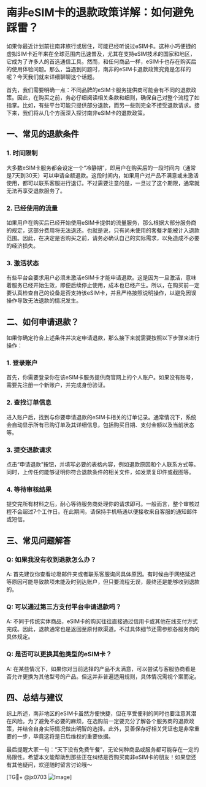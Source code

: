 # 南非eSIM卡的退款政策详解：如何避免踩雷？

如果你最近计划前往南非旅行或居住，可能已经听说过eSIM卡。这种小巧便捷的虚拟SIM卡近年来在全球范围内迅速普及，尤其在支持eSIM技术的国家和地区，它成为了许多人的首选通信工具。然而，和任何商品一样，eSIM卡也存在购买后的使用体验问题。那么，当遇到问题时，南非的eSIM卡退款政策究竟是怎样的呢？今天我们就来详细聊聊这个话题。

首先，我们需要明确一点：不同品牌的eSIM卡服务提供商可能会有不同的退款政策。因此，在购买之前，务必仔细阅读相关条款和细则，确保自己对整个流程了如指掌。比如，有些平台可能只提供部分退款，而另一些则完全不接受退款请求。接下来，我们将从几个方面深入探讨南非eSIM卡的退款政策。

## 一、常见的退款条件

### 1. 时间限制
大多数eSIM卡服务都会设定一个“冷静期”，即用户在购买后的一段时间内（通常是7天到30天）可以申请全额退款。这段时间内，如果用户对产品不满意或未激活使用，都可以联系客服进行退订。不过需要注意的是，一旦过了这个期限，通常就无法再享受退款服务了。

### 2. 已经使用的流量
如果用户在购买后已经开始使用eSIM卡提供的流量服务，那么根据大部分服务商的规定，这部分费用将无法退还。也就是说，只有尚未使用的套餐才能被计入退款范围。因此，在决定是否购买之前，请务必确认自己的实际需求，以免造成不必要的经济损失。

### 3. 激活状态
有些平台会要求用户必须未激活eSIM卡才能申请退款。这是因为一旦激活，意味着服务已经开始生效，即便后续停止使用，成本也已经产生。所以，在购买前一定要认真检查自己的设备是否支持该eSIM卡，并且严格按照说明操作，以避免因误操作导致无法退款的情况发生。

## 二、如何申请退款？

如果你确定符合上述条件并决定申请退款，那么接下来就需要按照以下步骤来进行操作：

### 1. 登录账户
首先，你需要登录你在该eSIM卡服务提供商官网上的个人账户。如果没有账号，需要先注册一个新账户，并完成身份验证。

### 2. 查找订单信息
进入账户后，找到与你要申请退款的eSIM卡相关的订单记录。通常情况下，系统会自动显示所有已购订单及其详细信息，包括购买日期、支付金额以及当前状态等。

### 3. 提交退款请求
点击“申请退款”按钮，并填写必要的表格内容，例如退款原因和个人联系方式等。同时，上传任何能够证明你符合退款条件的相关文件，如发票复印件或截图等。

### 4. 等待审核结果
提交完所有材料之后，耐心等待服务商处理你的请求即可。一般而言，整个审核过程不会超过7个工作日。在此期间，请保持手机畅通以便接收来自客服的通知邮件或短信。

## 三、常见问题解答

### Q: 如果我没有收到退款怎么办？
A: 首先建议你查看垃圾邮件夹或者联系客服询问具体原因。有时候由于网络延迟等原因可能导致款项未能及时到达账户，但只要流程无误，最终还是能够收到退款的。

### Q: 可以通过第三方支付平台申请退款吗？
A: 不同于传统实体商品，eSIM卡的购买往往直接通过信用卡或其他在线支付方式完成。因此，退款通常也是返回至原付款渠道。不过具体细节还需参照各服务商的具体规定。

### Q: 是否可以更换其他类型的eSIM卡？
A: 在某些情况下，如果你对当前选择的产品不太满意，可以尝试与客服协商看是否允许更换为其他型号的产品。但这并非普遍适用规则，具体情况需视个案而定。

## 四、总结与建议

综上所述，南非地区的eSIM卡虽然方便快捷，但在享受便利的同时也要注意其潜在风险。为了避免不必要的麻烦，在选购前一定要充分了解各个服务商的退款政策，并结合自身实际情况做出明智的选择。此外，妥善保存好相关凭证也是非常重要的一步，毕竟这将是日后维权的重要依据。

最后提醒大家一句：“天下没有免费午餐”，无论何种商品或服务都可能存在一定的局限性。希望本文能帮助到那些正在纠结是否购买南非eSIM卡的朋友！如果您还有其他疑问，欢迎随时留言讨论哦～

[TG💪+ @jx0703 ![Image](https://github.com/user-attachments/assets/dbca1d08-cadb-493c-b0ec-ad6f7a83f270)]